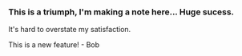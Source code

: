 ### This is a triumph, I'm making a note here... Huge sucess.

It's hard to overstate my satisfaction. 

This is a new feature! - Bob

